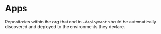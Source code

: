 # Apps

Repositories within the org that end in `-deployment` should be automatically discovered and deployed to the environments they declare.
